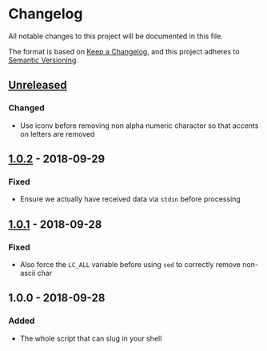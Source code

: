 # Changelog
All notable changes to this project will be documented in this file.

The format is based on [Keep a Changelog](https://keepachangelog.com/en/1.0.0/),
and this project adheres to [Semantic Versioning](https://semver.org/spec/v2.0.0.html).

## [Unreleased]
### Changed
- Use iconv before removing non alpha numeric character so that accents on
  letters are removed

## [1.0.2] - 2018-09-29
### Fixed
- Ensure we actually have received data via `stdin` before processing

## [1.0.1] - 2018-09-28
### Fixed
- Also force the `LC_ALL` variable before using `sed` to correctly remove non-ascii char

## 1.0.0 - 2018-09-28
### Added
- The whole script that can slug in your shell

[Unreleased]: https://github.com/Mayeu/slugify/compare/v1.0.0...HEAD
[1.0.2]: https://github.com/Mayeu/slugify/compare/v1.0.1...v1.0.2
[1.0.1]: https://github.com/Mayeu/slugify/compare/v1.0.0...v1.0.1
